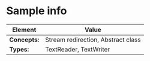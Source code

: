 # Sample info
Element | Value
------- | ---------- 
**Concepts:** | Stream redirection, Abstract class  
**Types:** | TextReader, TextWriter
 

